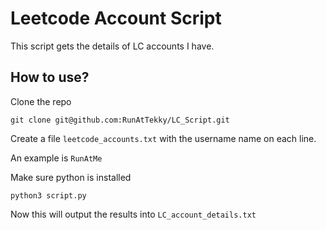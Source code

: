 # Leetcode Account Script

This script gets the details of LC accounts I have.

## How to use?
Clone the repo 
```
git clone git@github.com:RunAtTekky/LC_Script.git
```

Create a file `leetcode_accounts.txt` with the username name on each line.

An example is `RunAtMe`

Make sure python is installed
```
python3 script.py
```

Now this will output the results into `LC_account_details.txt`
